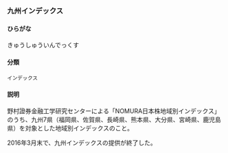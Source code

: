 <div style="display:none;">

## [あ行](securities-terms?id=あ行)
## [か行](securities-terms?id=か行)

</div>

### 九州インデックス

#### ひらがな

きゅうしゅういんでっくす

#### 分類

`インデックス`

#### 説明

野村證券金融工学研究センターによる「NOMURA日本株地域別インデックス」のうち、九州7県（福岡県、佐賀県、長崎県、熊本県、大分県、宮崎県、鹿児島県）を対象とした地域別インデックスのこと。
 
2016年3月末で、九州インデックスの提供が終了した。

<div style="display:none;">

## [さ行](securities-terms?id=さ行)
## [た行](securities-terms?id=た行)
## [な行](securities-terms?id=な行)
## [は行](securities-terms?id=は行)
## [ま行](securities-terms?id=ま行)
## [や行](securities-terms?id=や行)
## [ら行](securities-terms?id=ら行)
## [わ行](securities-terms?id=わ行)
## [英数字・記号](securities-terms?id=英数字・記号)

</div>

